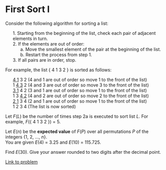 # First Sort I

<p>Consider the following algorithm for sorting a list:</p>
<ul style="list-style-type:none;"><li>1. Starting from the beginning of the list, check each pair of adjacent elements in turn.</li>
<li>2. If the elements are out of order:
<ul style="list-style-type:none;"><li>a. Move the smallest element of the pair at the beginning of the list.</li>
<li>b. Restart the process from step 1.</li></ul></li>
<li>3. If all pairs are in order, stop.</li></ul><p>For example, the list { 4 1 3 2 } is sorted as follows:</p>
<ul style="list-style-type:none;"><li><u>4 1</u> 3 2  (4 and 1 are out of order so move 1 to the front of the list)</li>
<li>1 <u>4 3</u> 2  (4 and 3 are out of order so move 3 to the front of the list)</li>
<li><u>3 1</u> 4 2  (3 and 1 are out of order so move 1 to the front of the list)</li>
<li>1 3 <u>4 2</u>  (4 and 2 are out of order so move 2 to the front of the list)</li>
<li><u>2 1</u> 3 4  (2 and 1 are out of order so move 1 to the front of the list)</li>
<li>1 2 3 4  (The list is now sorted)</li></ul><p>Let <var>F</var>(<var>L</var>) be the number of times step 2a is executed to sort list <var>L</var>. For example, <var>F</var>({ 4 1 3 2 }) = 5.</p>

<p>Let <var>E</var>(<var>n</var>) be the <b>expected value</b> of <var>F</var>(<var>P</var>) over all permutations <var>P</var> of the integers {1, 2, ..., <var>n</var>}.<br />
You are given <var>E</var>(4) = 3.25 and <var>E</var>(10) = 115.725.</p>

<p>Find <var>E</var>(30). Give your answer rounded to two digits after the decimal point.</p>

[Link to problem](https://projecteuler.net/problem=523)
